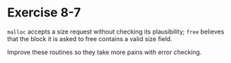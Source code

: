 # Exercise 8-7

`malloc` accepts a size request without checking its plausibility; `free` believes that the block it is asked to free contains a valid size field.

Improve these routines so they take more pains with error checking.
